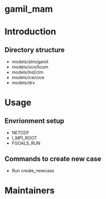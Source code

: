 # gamil_mam
# Introduction

## Directory structure

- models/atm/gamil
- models/ocn/licom
- models/lnd/clm
- models/ice/cice
- models/drv

# Usage

## Envrionment setup

- NETCDF
- I\_MPI\_ROOT
- FGOALS\_RUN

## Commands to create new case
- Run create\_newcase

# Maintainers
